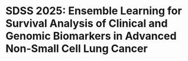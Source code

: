 # SDSS 2025: Ensemble Learning for Survival Analysis of Clinical and Genomic Biomarkers in Advanced Non-Small Cell Lung Cancer
